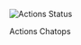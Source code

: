 ![Actions Status](https://github.com/machine-learning-apps/actions-chatops-workaround/workflows/Tests/badge.svg)

Actions Chatops